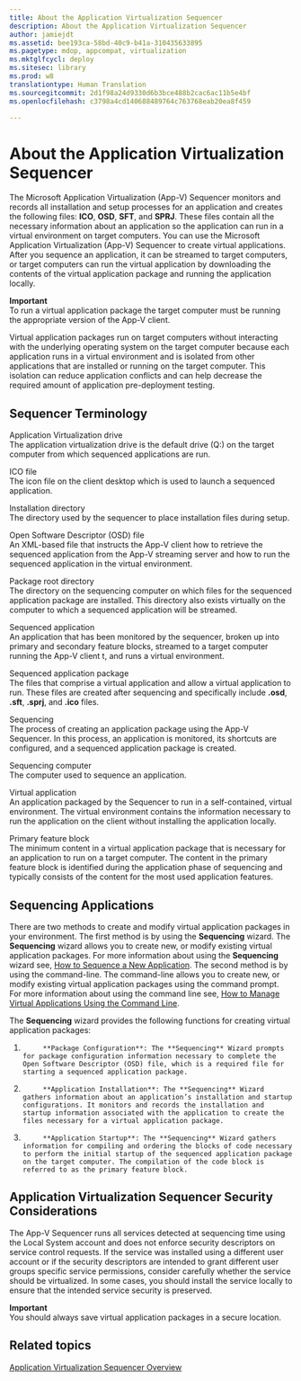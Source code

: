 ```yaml
---
title: About the Application Virtualization Sequencer
description: About the Application Virtualization Sequencer
author: jamiejdt
ms.assetid: bee193ca-58bd-40c9-b41a-310435633895
ms.pagetype: mdop, appcompat, virtualization
ms.mktglfcycl: deploy
ms.sitesec: library
ms.prod: w8
translationtype: Human Translation
ms.sourcegitcommit: 2d1f98a24d9330d6b3bce488b2cac6ac11b5e4bf
ms.openlocfilehash: c3798a4cd140688489764c763768eab20ea8f459

---
```



# About the Application Virtualization Sequencer


The Microsoft Application Virtualization (App-V) Sequencer monitors and records all installation and setup processes for an application and creates the following files: **ICO**, **OSD**, **SFT**, and **SPRJ**. These files contain all the necessary information about an application so the application can run in a virtual environment on target computers. You can use the Microsoft Application Virtualization (App-V) Sequencer to create virtual applications. After you sequence an application, it can be streamed to target computers, or target computers can run the virtual application by downloading the contents of the virtual application package and running the application locally.

**Important**  
To run a virtual application package the target computer must be running the appropriate version of the App-V client.

 

Virtual application packages run on target computers without interacting with the underlying operating system on the target computer because each application runs in a virtual environment and is isolated from other applications that are installed or running on the target computer. This isolation can reduce application conflicts and can help decrease the required amount of application pre-deployment testing.

## Sequencer Terminology


<a href="" id="application-virtualization-drive"></a>Application Virtualization drive  
The application virtualization drive is the default drive (Q:\) on the target computer from which sequenced applications are run.

<a href="" id="ico-file"></a>ICO file  
The icon file on the client desktop which is used to launch a sequenced application.

<a href="" id="installation-directory"></a>Installation directory  
The directory used by the sequencer to place installation files during setup.

<a href="" id="open-software-descriptor--osd--file"></a>Open Software Descriptor (OSD) file  
An XML-based file that instructs the App-V client how to retrieve the sequenced application from the App-V streaming server and how to run the sequenced application in the virtual environment.

<a href="" id="package-root-directory"></a>Package root directory  
The directory on the sequencing computer on which files for the sequenced application package are installed. This directory also exists virtually on the computer to which a sequenced application will be streamed.

<a href="" id="sequenced-application"></a>Sequenced application  
An application that has been monitored by the sequencer, broken up into primary and secondary feature blocks, streamed to a target computer running the App-V client t, and runs a virtual environment.

<a href="" id="sequenced-application-package"></a>Sequenced application package  
The files that comprise a virtual application and allow a virtual application to run. These files are created after sequencing and specifically include **.osd**, **.sft**, **.sprj**, and **.ico** files.

<a href="" id="sequencing"></a>Sequencing  
The process of creating an application package using the App-V Sequencer. In this process, an application is monitored, its shortcuts are configured, and a sequenced application package is created.

<a href="" id="sequencing-computer"></a>Sequencing computer  
The computer used to sequence an application.

<a href="" id="virtual-application"></a>Virtual application  
An application packaged by the Sequencer to run in a self-contained, virtual environment. The virtual environment contains the information necessary to run the application on the client without installing the application locally.

<a href="" id="primary-feature-block"></a>Primary feature block  
The minimum content in a virtual application package that is necessary for an application to run on a target computer. The content in the primary feature block is identified during the application phase of sequencing and typically consists of the content for the most used application features.

## <a href="" id="sequencing-applications-"></a>Sequencing Applications


There are two methods to create and modify virtual application packages in your environment. The first method is by using the **Sequencing** wizard. The **Sequencing** wizard allows you to create new, or modify existing virtual application packages. For more information about using the **Sequencing** wizard see, [How to Sequence a New Application](how-to-sequence-a-new-application.md). The second method is by using the command-line. The command-line allows you to create new, or modify existing virtual application packages using the command prompt. For more information about using the command line see, [How to Manage Virtual Applications Using the Command Line](how-to-manage-virtual-applications-using-the-command-line.md).

The **Sequencing** wizard provides the following functions for creating virtual application packages:

1.  
            **Package Configuration**: The **Sequencing** Wizard prompts for package configuration information necessary to complete the Open Software Descriptor (OSD) file, which is a required file for starting a sequenced application package.

2.  
            **Application Installation**: The **Sequencing** Wizard gathers information about an application’s installation and startup configurations. It monitors and records the installation and startup information associated with the application to create the files necessary for a virtual application package.

3.  
            **Application Startup**: The **Sequencing** Wizard gathers information for compiling and ordering the blocks of code necessary to perform the initial startup of the sequenced application package on the target computer. The compilation of the code block is referred to as the primary feature block.

## Application Virtualization Sequencer Security Considerations


The App-V Sequencer runs all services detected at sequencing time using the Local System account and does not enforce security descriptors on service control requests. If the service was installed using a different user account or if the security descriptors are intended to grant different user groups specific service permissions, consider carefully whether the service should be virtualized. In some cases, you should install the service locally to ensure that the intended service security is preserved.

**Important**  
You should always save virtual application packages in a secure location.

 

## Related topics


[Application Virtualization Sequencer Overview](application-virtualization-sequencer-overview.md)

 

 








<!--HONumber=Jun16_HO4-->


